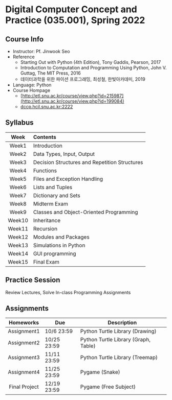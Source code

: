 # Digital Computer Concept and Practice (035.001), Spring 2022

## Course Info
- Instructor: Pf. Jinwook Seo
- Reference
  - Starting Out with Python (4th Edition), Tony Gaddis, Pearson, 2017
  - Introduction to Computation and Programming Using Python, John V. Guttag, The MIT Press, 2016
  - 데이터과학을 위한 파이션 프로그래밍, 최성철, 한빛아카데미, 2019
- Language: Python
- Course Hompage
  - [http://etl.snu.ac.kr/course/view.php?id=215987](http://etl.snu.ac.kr/course/view.php?id=199084)
  - [dccp.hcil.snu.ac.kr:2222](dccp.hcil.snu.ac.kr:2222)

## Syllabus
| Week | Contents |
| :-------------: | :-----------------------------------------------------------------------------|
| Week1 | Introduction |
| Week2 | Data Types, Input, Output |
| Week3 | Decision Structures and Repetition Structures |
| Week4 | Functions |
| Week5 | Files and Exception Handling |
| Week6 | Lists and Tuples |
| Week7 | Dictionary and Sets |
| Week8 | Midterm Exam |
| Week9 | Classes and Object-Oriented Programming |
| Week10 | Inheritance |
| Week11 | Recursion |
| Week12 | Modules and Packages |
| Week13 | Simulations in Python |
| Week14 | GUI programming |
| Week15 | Final Exam |

## Practice Session
Review Lectures, Solve In-class Programming Assignments

## Assignments
| Homeworks | Due | Description |
| :------: | ---- | ------------------------- |
| Assignment1 | 10/6 23:59 | Python Turtle Library (Drawing) |
| Assignment2 | 10/25 23:59 | Python Turtle Library (Graph, Table) |
| Assignment3 | 11/11 23:59 | Python Turtle Library (Treemap) |
| Assignment4 | 11/25 23:59 | Pygame (Snake) |
| Final Project | 12/19 23:59 | Pygame (Free Subject) |
